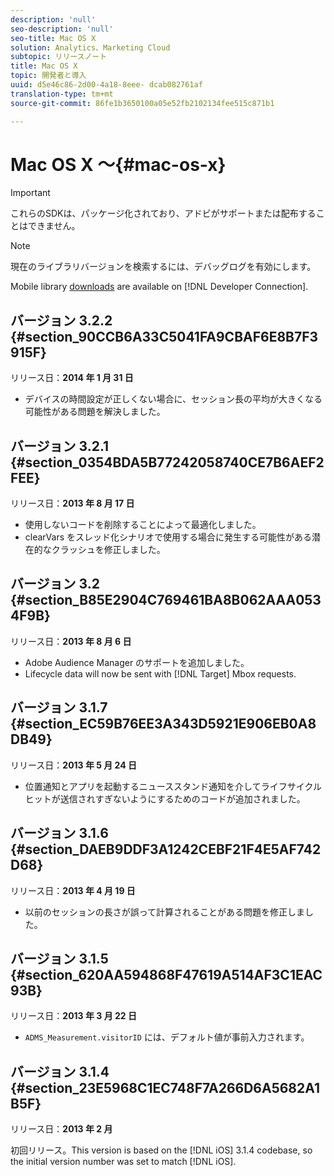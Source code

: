 ```yaml
---
description: 'null'
seo-description: 'null'
seo-title: Mac OS X
solution: Analytics、Marketing Cloud
subtopic: リリースノート
title: Mac OS X
topic: 開発者と導入
uuid: d5e46c86-2d00-4a18-8eee- dcab082761af
translation-type: tm+mt
source-git-commit: 86fe1b3650100a05e52fb2102134fee515c871b1

---
```



# Mac OS X ～{#mac-os-x}

>[!IMPORTANT]
>
>これらのSDKは、パッケージ化されており、アドビがサポートまたは配布することはできません。

>[!NOTE]
>
>現在のライブラリバージョンを検索するには、デバッグログを有効にします。

Mobile library [downloads](https://marketing.adobe.com/developer/get-started/mobile/c-measuring-mobile-applications) are available on [!DNL Developer Connection].

## バージョン 3.2.2 {#section_90CCB6A33C5041FA9CBAF6E8B7F3915F}

リリース日：**2014 年 1 月 31 日**

* デバイスの時間設定が正しくない場合に、セッション長の平均が大きくなる可能性がある問題を解決しました。

## バージョン 3.2.1 {#section_0354BDA5B77242058740CE7B6AEF2FEE}

リリース日：**2013 年 8 月 17 日**

* 使用しないコードを削除することによって最適化しました。
* clearVars をスレッド化シナリオで使用する場合に発生する可能性がある潜在的なクラッシュを修正しました。

## バージョン 3.2 {#section_B85E2904C769461BA8B062AAA0534F9B}

リリース日：**2013 年 8 月 6 日**

* Adobe Audience Manager のサポートを追加しました。
* Lifecycle data will now be sent with [!DNL Target] Mbox requests.

## バージョン 3.1.7 {#section_EC59B76EE3A343D5921E906EB0A8DB49}

リリース日：**2013 年 5 月 24 日**

* 位置通知とアプリを起動するニューススタンド通知を介してライフサイクルヒットが送信されすぎないようにするためのコードが追加されました。

## バージョン 3.1.6 {#section_DAEB9DDF3A1242CEBF21F4E5AF742D68}

リリース日：**2013 年 4 月 19 日**

* 以前のセッションの長さが誤って計算されることがある問題を修正しました。

## バージョン 3.1.5 {#section_620AA594868F47619A514AF3C1EAC93B}

リリース日：**2013 年 3 月 22 日**

* `ADMS_Measurement.visitorID` には、デフォルト値が事前入力されます。

## バージョン 3.1.4 {#section_23E5968C1EC748F7A266D6A5682A1B5F}

リリース日：**2013 年 2 月**

初回リリース。This version is based on the [!DNL iOS] 3.1.4 codebase, so the initial version number was set to match [!DNL iOS].

